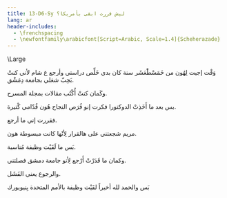 ```yaml
---
title: 13-D6-Sy ليش قررت ابقى بأمريكا؟
lang: ar
header-includes:
  - \frenchspacing
  - \newfontfamily\arabicfont[Script=Arabic, Scale=1.4]{Scheherazade}
---
```


\Large


وَقْت إجيت لِهُون من خَمَسْطَْعَشَر سنة كان بدي خَلِّص دراستي وأرجع ع شام  لأني كنتْ بَحِبّ شغلي بجامعة دِمَشْق.

وكَمان كنتْ أُكْتُب مقالات بمجلة المسرح.

بس بعد ما أَخَذِتْ الدوكتورا فكرت إنو فُرَص النجاح هُون قُدّامي كْتيرة.

فقررت إني ما أرجع. 

مريم شجعتني على هالقرار لِأنْها كانت مبسوطة هون.

بَس ما لَقَيْت وظيفة مُناسبة.

وكمان ما قَدَرْتْ أَرْجع لِأنو جامعة دمشق فصلتني. 

والرجوع يعني الفَشَل. 

بَس والحمد لله أخيراً لقَيْت وظيفة بالأمم المتحدة بِنيويورك
